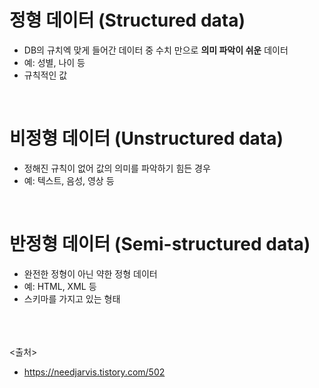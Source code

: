 # 정형 데이터 (Structured data)

- DB의 규치엑 맞게 들어간 데이터 중 수치 만으로 **의미 파악이 쉬운** 데이터
- 예: 성별, 나이 등
- 규칙적인 값

<br>

# 비정형 데이터 (Unstructured data)

- 정해진 규칙이 없어 값의 의미를 파악하기 힘든 경우
- 예: 텍스트, 음성, 영상 등

<br>

# 반정형 데이터 (Semi-structured data)

- 완전한 정형이 아닌 약한 정형 데이터
- 예: HTML, XML 등
- 스키마를 가지고 있는 형태

<br><br><br>
<출처>

- <https://needjarvis.tistory.com/502>
